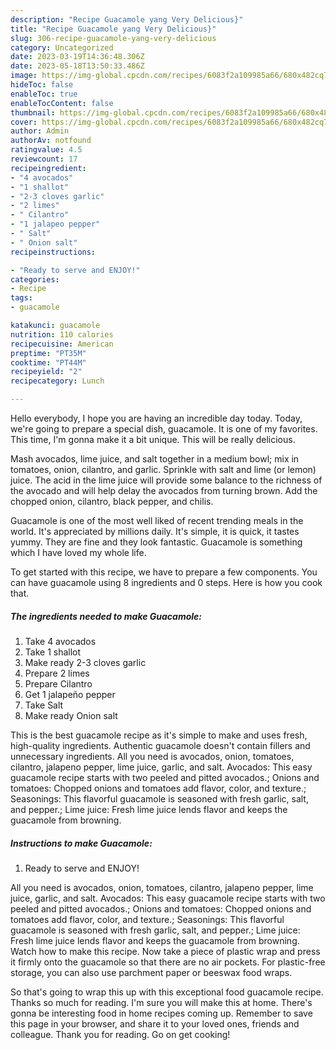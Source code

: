 ```yaml
---
description: "Recipe Guacamole yang Very Delicious}"
title: "Recipe Guacamole yang Very Delicious}"
slug: 306-recipe-guacamole-yang-very-delicious
category: Uncategorized
date: 2023-03-19T14:36:48.306Z
date: 2023-05-18T13:50:33.486Z
image: https://img-global.cpcdn.com/recipes/6083f2a109985a66/680x482cq70/guacamole-recipe-main-photo.jpg
hideToc: false
enableToc: true
enableTocContent: false
thumbnail: https://img-global.cpcdn.com/recipes/6083f2a109985a66/680x482cq70/guacamole-recipe-main-photo.jpg
cover: https://img-global.cpcdn.com/recipes/6083f2a109985a66/680x482cq70/guacamole-recipe-main-photo.jpg
author: Admin
authorAv: notfound
ratingvalue: 4.5
reviewcount: 17
recipeingredient:
- "4 avocados"
- "1 shallot"
- "2-3 cloves garlic"
- "2 limes"
- " Cilantro"
- "1 jalapeo pepper"
- " Salt"
- " Onion salt"
recipeinstructions:

- "Ready to serve and ENJOY!"
categories:
- Recipe
tags:
- guacamole

katakunci: guacamole 
nutrition: 110 calories
recipecuisine: American
preptime: "PT35M"
cooktime: "PT44M"
recipeyield: "2"
recipecategory: Lunch

---
```



Hello everybody, I hope you are having an incredible day today. Today, we're going to prepare a special dish, guacamole. It is one of my favorites. This time, I'm gonna make it a bit unique. This will be really delicious.

Mash avocados, lime juice, and salt together in a medium bowl; mix in tomatoes, onion, cilantro, and garlic. Sprinkle with salt and lime (or lemon) juice. The acid in the lime juice will provide some balance to the richness of the avocado and will help delay the avocados from turning brown. Add the chopped onion, cilantro, black pepper, and chilis.

Guacamole is one of the most well liked of recent trending meals in the world. It's appreciated by millions daily. It's simple, it is quick, it tastes yummy. They are fine and they look fantastic. Guacamole is something which I have loved my whole life.


To get started with this recipe, we have to prepare a few components. You can have guacamole using 8 ingredients and 0 steps. Here is how you cook that.

<!--inarticleads1-->

##### The ingredients needed to make Guacamole:

1. Take 4 avocados
1. Take 1 shallot
1. Make ready 2-3 cloves garlic
1. Prepare 2 limes
1. Prepare  Cilantro
1. Get 1 jalapeño pepper
1. Take  Salt
1. Make ready  Onion salt


This is the best guacamole recipe as it&#39;s simple to make and uses fresh, high-quality ingredients. Authentic guacamole doesn&#39;t contain fillers and unnecessary ingredients. All you need is avocados, onion, tomatoes, cilantro, jalapeno pepper, lime juice, garlic, and salt. Avocados: This easy guacamole recipe starts with two peeled and pitted avocados.; Onions and tomatoes: Chopped onions and tomatoes add flavor, color, and texture.; Seasonings: This flavorful guacamole is seasoned with fresh garlic, salt, and pepper.; Lime juice: Fresh lime juice lends flavor and keeps the guacamole from browning. 

<!--inarticleads2-->

##### Instructions to make Guacamole:


1. Ready to serve and ENJOY!

All you need is avocados, onion, tomatoes, cilantro, jalapeno pepper, lime juice, garlic, and salt. Avocados: This easy guacamole recipe starts with two peeled and pitted avocados.; Onions and tomatoes: Chopped onions and tomatoes add flavor, color, and texture.; Seasonings: This flavorful guacamole is seasoned with fresh garlic, salt, and pepper.; Lime juice: Fresh lime juice lends flavor and keeps the guacamole from browning. Watch how to make this recipe. Now take a piece of plastic wrap and press it firmly onto the guacamole so that there are no air pockets. For plastic-free storage, you can also use parchment paper or beeswax food wraps. 

So that's going to wrap this up with this exceptional food guacamole recipe. Thanks so much for reading. I'm sure you will make this at home. There's gonna be interesting food in home recipes coming up. Remember to save this page in your browser, and share it to your loved ones, friends and colleague. Thank you for reading. Go on get cooking!
